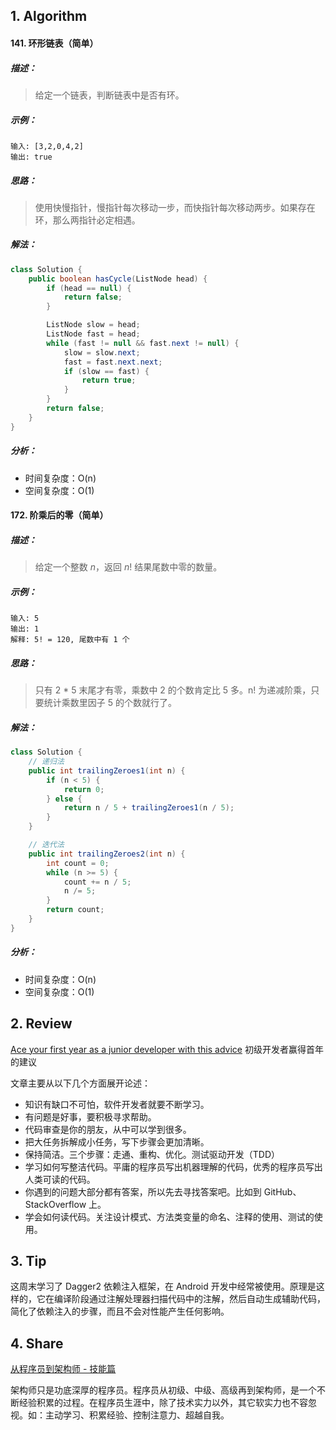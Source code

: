 ## 1. Algorithm

#### 141. 环形链表（简单）

##### 描述：

> 给定一个链表，判断链表中是否有环。

##### 示例：

```properties
输入: [3,2,0,4,2]
输出: true
```

##### 思路：

> 使用快慢指针，慢指针每次移动一步，而快指针每次移动两步。如果存在环，那么两指针必定相遇。

##### 解法：

```java
class Solution {
    public boolean hasCycle(ListNode head) {
        if (head == null) {
            return false;
        }

        ListNode slow = head;
        ListNode fast = head;
        while (fast != null && fast.next != null) {
            slow = slow.next;
            fast = fast.next.next;
            if (slow == fast) {
                return true;
            }
        }
        return false;
    }
}
```

##### 分析：

- 时间复杂度：O(n)
- 空间复杂度：O(1)

#### 172. 阶乘后的零（简单）

##### 描述：

> 给定一个整数 *n*，返回 *n*! 结果尾数中零的数量。

##### 示例：

```properties
输入: 5
输出: 1
解释: 5! = 120, 尾数中有 1 个
```

##### 思路：

> 只有 2 * 5 末尾才有零，乘数中 2 的个数肯定比 5 多。n! 为递减阶乘，只要统计乘数里因子 5 的个数就行了。

##### 解法：

```java
class Solution {
    // 递归法
    public int trailingZeroes1(int n) {
        if (n < 5) {
            return 0;
        } else {
            return n / 5 + trailingZeroes1(n / 5);
        }
    }

    // 迭代法
    public int trailingZeroes2(int n) {
        int count = 0;
        while (n >= 5) {
            count += n / 5;
            n /= 5;
        }
        return count;
    }
}
```

##### 分析：

- 时间复杂度：O(n)
- 空间复杂度：O(1)

## 2. Review

[Ace your first year as a junior developer with this advice](https://medium.freecodecamp.org/ace-your-first-year-as-a-junior-developer-with-this-advice-bbc68b6fe2d9) 初级开发者赢得首年的建议

文章主要从以下几个方面展开论述：

- 知识有缺口不可怕，软件开发者就要不断学习。
- 有问题是好事，要积极寻求帮助。
- 代码审查是你的朋友，从中可以学到很多。
- 把大任务拆解成小任务，写下步骤会更加清晰。
- 保持简洁。三个步骤：走通、重构、优化。测试驱动开发（TDD）
- 学习如何写整洁代码。平庸的程序员写出机器理解的代码，优秀的程序员写出人类可读的代码。
- 你遇到的问题大部分都有答案，所以先去寻找答案吧。比如到 GitHub、StackOverflow 上。
- 学会如何读代码。关注设计模式、方法类变量的命名、注释的使用、测试的使用。

## 3. Tip

这周末学习了 Dagger2 依赖注入框架，在 Android 开发中经常被使用。原理是这样的，它在编译阶段通过注解处理器扫描代码中的注解，然后自动生成辅助代码，简化了依赖注入的步骤，而且不会对性能产生任何影响。

## 4. Share

[从程序员到架构师 - 技能篇](https://mp.weixin.qq.com/s/M1E_UrkCQ3PNnGsyqpKc1A)

架构师只是功底深厚的程序员。程序员从初级、中级、高级再到架构师，是一个不断经验积累的过程。在程序员生涯中，除了技术实力以外，其它软实力也不容忽视。如：主动学习、积累经验、控制注意力、超越自我。
